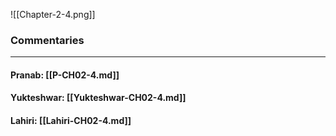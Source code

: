 ![[Chapter-2-4.png]]

### Commentaries

---

#### Pranab: [[P-CH02-4.md]]

#### Yukteshwar: [[Yukteshwar-CH02-4.md]]

#### Lahiri: [[Lahiri-CH02-4.md]]
